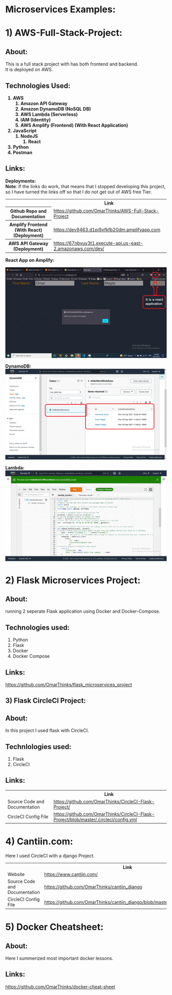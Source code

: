 # Microservices Examples:






# 1) AWS-Full-Stack-Project:


## About:

This is a full stack project with has both frontend and backend.  
It is deployed on AWS.  
 

## Technologies Used:

<b>

1. AWS
    1. Amazon API Gateway
    2. Amazon DynamoDB (NoSQL DB)
    3. AWS Lambda (Serverless)
    4. IAM (Identity)
    5. AWS Amplify (Frontend) (With React Application)
2. JavaScript
    1. NodeJS
        1. React
3. Python
4. Postman

</b>



## Links:

**Deployments:**  
**Note**: If the links do work, that means that I stopped developing this project, so I have turned
 the links off so that I do not get out of 
AWS free Tier. 

<table>
    <tr>
        <th></th>
        <th>Link</th>
    </tr>
    <tr>
        <th>Github Repo and Documentation</th>
        <td>
            <a href="https://github.com/OmarThinks/AWS-Full-Stack-Project">
                https://github.com/OmarThinks/AWS-Full-Stack-Project
            </a>
        </td>
    </tr>
    <tr>
        <th>Amplify Frontend (With React) (Deployment)</th>
        <td>
            <a href="https://dev9463.d1pi9xfkfb20dm.amplifyapp.com">
                https://dev9463.d1pi9xfkfb20dm.amplifyapp.com
            </a>
        </td>
    </tr>
    <tr>
        <th>AWS API Gateway (Deployment)</th>
        <td>
            <a href="https://67nbvuy3t1.execute-api.us-east-2.amazonaws.com/dev/">
                https://67nbvuy3t1.execute-api.us-east-2.amazonaws.com/dev/
            </a>
        </td>
    </tr>
</table>




**React App on Amplify:**

<img src="https://raw.githubusercontent.com/OmarThinks/AWS-Full-Stack-Project/master/images/amplify.gif?raw=true"/>
<br>

**DynamoDB:**
<img src="https://raw.githubusercontent.com/OmarThinks/AWS-Full-Stack-Project/master/images/dynamo.gif?raw=true"/>
<br>

**Lambda:**
<img src="https://raw.githubusercontent.com/OmarThinks/AWS-Full-Stack-Project/master/images/lambda.gif?raw=true"/>











# 2) Flask Microservices Project:

## About:
running 2 seperate Flask application using Docker and Docker-Compose.


## Technologies used:


1. Python
2. Flask
3. Docker
4. Docker Compose




## Links:

https://github.com/OmarThinks/flask_microservices_project
















## 3) Flask CircleCI Project:






## About:
In this project I used flask with CircleCI.



## Technlologies used:


1. Flask
2. CircleCI


## Links:

<table>
    <tr>
        <th></th>
        <th>Link</th>        
    </tr>
    <tr>
        <td>Source Code and Documentation</td>
        <td><a href="https://github.com/OmarThinks/CircleCI-Flask-Project/">
        https://github.com/OmarThinks/CircleCI-Flask-Project/</a></td>     
    </tr>
    <tr>
        <td>CircleCI Config File</td>
        <td><a href="https://github.com/OmarThinks/CircleCI-Flask-Project/blob/master/.circleci/config.yml">
        https://github.com/OmarThinks/CircleCI-Flask-Project/blob/master/.circleci/config.yml</a></td>     
    </tr>
</table>


















# 4) Cantiin.com:


Here I used CircleCI with a django Project.  




<table>
    <tr>
        <th></th>
        <th>Link</th>        
    </tr>
    <tr>
        <td>Website</td>
        <td><a 
        href="https://www.cantiin.com/">https://www.cantiin.com/</a></td>        
    </tr>
    <tr>
        <td>Source Code and Documentation</td>
        <td><a href="https://github.com/OmarThinks/cantiin_django">
        https://github.com/OmarThinks/cantiin_django</a></td>     
    </tr> 
   <tr>
        <td>CircleCI Config File</td>
        <td><a href="https://github.com/OmarThinks/cantiin_django/blob/master/.circleci/config.yml">
        https://github.com/OmarThinks/cantiin_django/blob/master/.circleci/config.yml
        </a></td>     
    </tr> 
</table>









# 5) Docker Cheatsheet:


## About:
Here I summerized most important docker lessons.



## Links:

https://github.com/OmarThinks/docker-cheat-sheet


